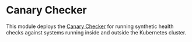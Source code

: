 # Canary Checker

This module deploys the [Canary Checker](https://github.com/flanksource/canary-checker)
for running synthetic health checks against systems running inside and outside the Kubernetes
cluster.